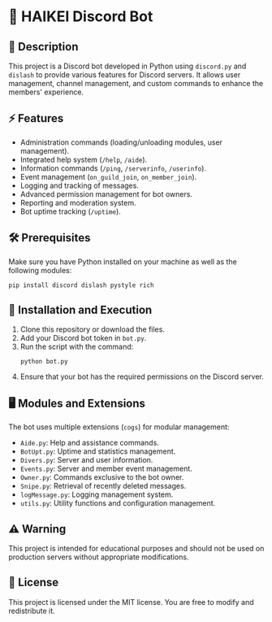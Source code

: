 # 🤖 HAIKEI Discord Bot

## 📜 Description

This project is a Discord bot developed in Python using `discord.py` and `dislash` to provide various features for Discord servers. It allows user management, channel management, and custom commands to enhance the members' experience.

## ⚡ Features

- Administration commands (loading/unloading modules, user management).
- Integrated help system (`/help`, `/aide`).
- Information commands (`/ping`, `/serverinfo`, `/userinfo`).
- Event management (`on_guild_join`, `on_member_join`).
- Logging and tracking of messages.
- Advanced permission management for bot owners.
- Reporting and moderation system.
- Bot uptime tracking (`/uptime`).

## 🛠️ Prerequisites

Make sure you have Python installed on your machine as well as the following modules:

```
pip install discord dislash pystyle rich
```

## 🚀 Installation and Execution

1. Clone this repository or download the files.
2. Add your Discord bot token in `bot.py`.
3. Run the script with the command:
   ```
   python bot.py
   ```
4. Ensure that your bot has the required permissions on the Discord server.

## 🖥️ Modules and Extensions

The bot uses multiple extensions (`cogs`) for modular management:
- `Aide.py`: Help and assistance commands.
- `BotUpt.py`: Uptime and statistics management.
- `Divers.py`: Server and user information.
- `Events.py`: Server and member event management.
- `Owner.py`: Commands exclusive to the bot owner.
- `Snipe.py`: Retrieval of recently deleted messages.
- `logMessage.py`: Logging management system.
- `utils.py`: Utility functions and configuration management.

## ⚠️ Warning

This project is intended for educational purposes and should not be used on production servers without appropriate modifications.

## 📜 License

This project is licensed under the MIT license. You are free to modify and redistribute it.
